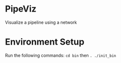 # PipeViz
Visualize a pipeline using a network

# Environment Setup
Run the following commands:
```cd bin```
then
```. ./init_bin```
